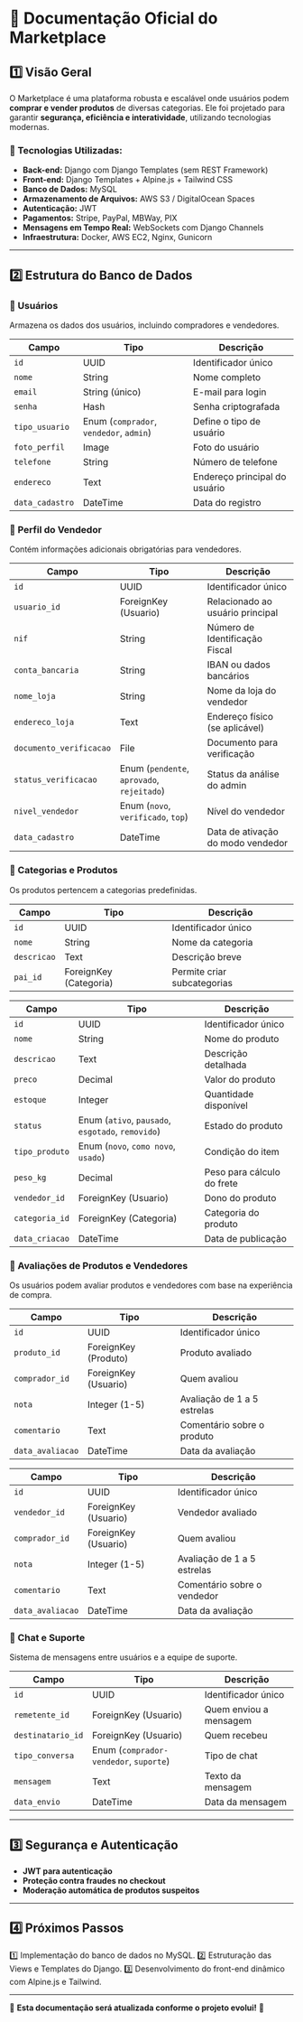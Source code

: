 # **📌 Documentação Oficial do Marketplace**

## **1️⃣ Visão Geral**
O Marketplace é uma plataforma robusta e escalável onde usuários podem **comprar e vender produtos** de diversas categorias. 
Ele foi projetado para garantir **segurança, eficiência e interatividade**, utilizando tecnologias modernas.

### **🔹 Tecnologias Utilizadas:**
- **Back-end:** Django com Django Templates (sem REST Framework)
- **Front-end:** Django Templates + Alpine.js + Tailwind CSS
- **Banco de Dados:** MySQL
- **Armazenamento de Arquivos:** AWS S3 / DigitalOcean Spaces
- **Autenticação:** JWT
- **Pagamentos:** Stripe, PayPal, MBWay, PIX
- **Mensagens em Tempo Real:** WebSockets com Django Channels
- **Infraestrutura:** Docker, AWS EC2, Nginx, Gunicorn

---

## **2️⃣ Estrutura do Banco de Dados**
### **🔹 Usuários**
Armazena os dados dos usuários, incluindo compradores e vendedores.

| Campo               | Tipo        | Descrição |
|--------------------|------------|-----------|
| `id`              | UUID        | Identificador único |
| `nome`            | String      | Nome completo |
| `email`           | String (único) | E-mail para login |
| `senha`           | Hash        | Senha criptografada |
| `tipo_usuario`    | Enum (`comprador`, `vendedor`, `admin`) | Define o tipo de usuário |
| `foto_perfil`     | Image       | Foto do usuário |
| `telefone`        | String      | Número de telefone |
| `endereco`        | Text        | Endereço principal do usuário |
| `data_cadastro`   | DateTime    | Data do registro |

### **🔹 Perfil do Vendedor**
Contém informações adicionais obrigatórias para vendedores.

| Campo              | Tipo        | Descrição |
|--------------------|------------|-----------|
| `id`              | UUID        | Identificador único |
| `usuario_id`      | ForeignKey (Usuario) | Relacionado ao usuário principal |
| `nif`            | String      | Número de Identificação Fiscal |
| `conta_bancaria`  | String      | IBAN ou dados bancários |
| `nome_loja`       | String      | Nome da loja do vendedor |
| `endereco_loja`   | Text        | Endereço físico (se aplicável) |
| `documento_verificacao` | File | Documento para verificação |
| `status_verificacao` | Enum (`pendente`, `aprovado`, `rejeitado`) | Status da análise do admin |
| `nivel_vendedor`  | Enum (`novo`, `verificado`, `top`) | Nível do vendedor |
| `data_cadastro`   | DateTime    | Data de ativação do modo vendedor |

### **🔹 Categorias e Produtos**
Os produtos pertencem a categorias predefinidas.

| Campo        | Tipo        | Descrição |
|-------------|------------|-----------|
| `id`        | UUID       | Identificador único |
| `nome`      | String     | Nome da categoria |
| `descricao` | Text       | Descrição breve |
| `pai_id`    | ForeignKey (Categoria) | Permite criar subcategorias |

| Campo          | Tipo        | Descrição |
|---------------|------------|-----------|
| `id`          | UUID       | Identificador único |
| `nome`        | String     | Nome do produto |
| `descricao`   | Text       | Descrição detalhada |
| `preco`       | Decimal    | Valor do produto |
| `estoque`     | Integer    | Quantidade disponível |
| `status`      | Enum (`ativo`, `pausado`, `esgotado`, `removido`) | Estado do produto |
| `tipo_produto` | Enum (`novo`, `como novo`, `usado`) | Condição do item |
| `peso_kg`     | Decimal    | Peso para cálculo do frete |
| `vendedor_id` | ForeignKey (Usuario) | Dono do produto |
| `categoria_id` | ForeignKey (Categoria) | Categoria do produto |
| `data_criacao` | DateTime  | Data de publicação |

### **🔹 Avaliações de Produtos e Vendedores**
Os usuários podem avaliar produtos e vendedores com base na experiência de compra.

| Campo         | Tipo        | Descrição |
|--------------|------------|-----------|
| `id`         | UUID       | Identificador único |
| `produto_id` | ForeignKey (Produto) | Produto avaliado |
| `comprador_id` | ForeignKey (Usuario) | Quem avaliou |
| `nota`       | Integer (1-5) | Avaliação de 1 a 5 estrelas |
| `comentario` | Text        | Comentário sobre o produto |
| `data_avaliacao` | DateTime | Data da avaliação |

| Campo         | Tipo        | Descrição |
|--------------|------------|-----------|
| `id`         | UUID       | Identificador único |
| `vendedor_id` | ForeignKey (Usuario) | Vendedor avaliado |
| `comprador_id` | ForeignKey (Usuario) | Quem avaliou |
| `nota`       | Integer (1-5) | Avaliação de 1 a 5 estrelas |
| `comentario` | Text        | Comentário sobre o vendedor |
| `data_avaliacao` | DateTime | Data da avaliação |

### **🔹 Chat e Suporte**
Sistema de mensagens entre usuários e a equipe de suporte.

| Campo         | Tipo        | Descrição |
|--------------|------------|-----------|
| `id`         | UUID       | Identificador único |
| `remetente_id` | ForeignKey (Usuario) | Quem enviou a mensagem |
| `destinatario_id` | ForeignKey (Usuario) | Quem recebeu |
| `tipo_conversa` | Enum (`comprador-vendedor`, `suporte`) | Tipo de chat |
| `mensagem`  | Text       | Texto da mensagem |
| `data_envio` | DateTime  | Data da mensagem |

---

## **3️⃣ Segurança e Autenticação**
- **JWT para autenticação**
- **Proteção contra fraudes no checkout**
- **Moderação automática de produtos suspeitos**

---

## **4️⃣ Próximos Passos**
1️⃣ Implementação do banco de dados no MySQL.
2️⃣ Estruturação das Views e Templates do Django.
3️⃣ Desenvolvimento do front-end dinâmico com Alpine.js e Tailwind.

---
📌 **Esta documentação será atualizada conforme o projeto evolui!** 🚀

